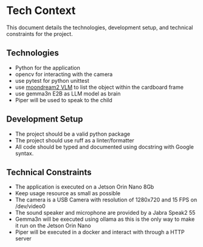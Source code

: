 # Tech Context

This document details the technologies, development setup, and technical constraints for the project.

## Technologies

- Python for the application
- opencv for interacting with the camera
- use pytest for python unittest
- use [moondream2 VLM](https://github.com/vikhyat/moondream) to list the object within the cardboard frame
- use gemma3n E2B as LLM model as brain
- Piper will be used to speak to the child

## Development Setup

- The project should be a valid python package
- The project should use ruff as a linter/formatter
- All code should be typed and documented using docstring with Google syntax.

## Technical Constraints

- The application is executed on a Jetson Orin Nano 8Gb
- Keep usage resource as small as possible
- The camera is a USB Camera with resolution of 1280x720 and 15 FPS on /dev/video0
- The sound speaker and microphone are provided by a Jabra Speak2 55
- Gemma3n will be executed using ollama as this is the only way to make it run on the Jetson Orin Nano
- Piper will be executed in a docker and interact with through a HTTP server
